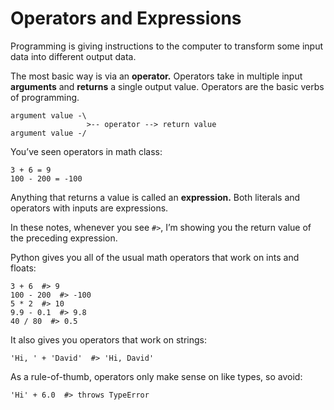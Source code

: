 # Operators and Expressions

Programming is giving instructions to the computer to transform some input data into different output data.

The most basic way is via an **operator.** Operators take in multiple input **arguments** and **returns** a single output value. Operators are the basic verbs of programming.

    argument value -\
                     >-- operator --> return value
    argument value -/

You’ve seen operators in math class:

    3 + 6 = 9
    100 - 200 = -100

Anything that returns a value is called an **expression.** Both literals and operators with inputs are expressions.

In these notes, whenever you see `#>`, I’m showing you the return value of the preceding expression.

Python gives you all of the usual math operators that work on ints and floats:

    3 + 6  #> 9
    100 - 200  #> -100
    5 * 2  #> 10
    9.9 - 0.1  #> 9.8
    40 / 80  #> 0.5

It also gives you operators that work on strings:

    'Hi, ' + 'David'  #> 'Hi, David'

As a rule-of-thumb, operators only make sense on like types, so avoid:

    'Hi' + 6.0  #> throws TypeError

